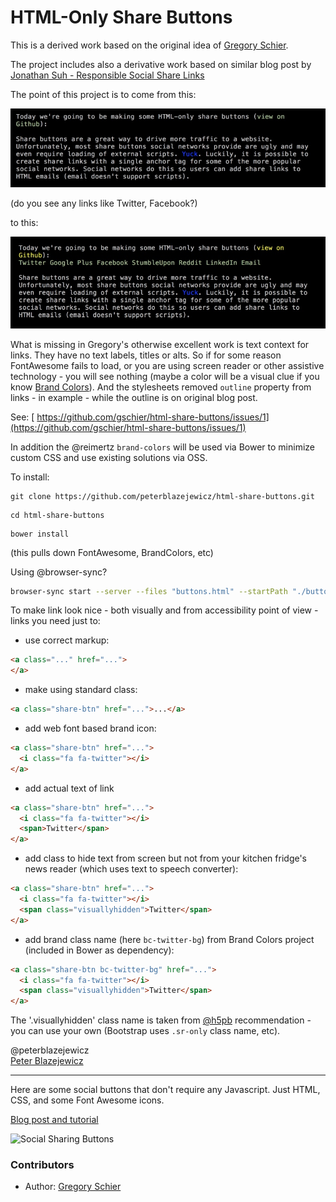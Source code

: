 HTML-Only Share Buttons
=======================

This is a derived work based on the original idea of [Gregory Schier](http://schier.co).

The project includes also a derivative work based on similar blog post by [Jonathan Suh - Responsible Social Share Links](https://jonsuh.com/blog/social-share-links/?utm_source=dlvr.it&utm_medium=twitter)

The point of this project is to come from this:

![before](assets/images/before.jpg)

(do you see any links like Twitter, Facebook?)

to this:

![after](assets/images/after.jpg)

What is missing in Gregory's otherwise excellent work is text context for links. They have no text labels, titles or alts. So if for some reason FontAwesome fails to load, or you are using screen reader or other assistive technology - you will see nothing (maybe a color will be a visual clue if you know [Brand Colors](http://brandcolors.net/)). And the stylesheets removed `outline` property from links - in example - while the outline is on original blog post.

See: [ https://github.com/gschier/html-share-buttons/issues/1](https://github.com/gschier/html-share-buttons/issues/1)

In addition the @reimertz `brand-colors` will be used via Bower to minimize custom CSS and use existing solutions via OSS.


To install:
```
git clone https://github.com/peterblazejewicz/html-share-buttons.git
```
```
cd html-share-buttons
```
```
bower install
```
(this pulls down FontAwesome, BrandColors, etc)

Using @browser-sync?

```bash
browser-sync start --server --files "buttons.html" --startPath "./buttons.html"
```

To make link look nice - both visually and from accessibility point of view - links you need just to:

- use correct markup:
```html
<a class="..." href="...">
</a>
```
- make using standard class:
```html
<a class="share-btn" href="...">...</a>
```
- add web font based brand icon:
```html
<a class="share-btn" href="...">
  <i class="fa fa-twitter"></i>
</a>
```
- add actual text of link
```html
<a class="share-btn" href="...">
  <i class="fa fa-twitter"></i>
  <span>Twitter</span>
</a>
```
- add class to hide text from screen but not from your kitchen fridge's news reader (which uses text to speech converter):
```html
<a class="share-btn" href="...">
  <i class="fa fa-twitter"></i>
  <span class="visuallyhidden">Twitter</span>
</a>
```
- add brand class name (here `bc-twitter-bg`) from Brand Colors project (included in Bower as dependency):
```html
<a class="share-btn bc-twitter-bg" href="...">
  <i class="fa fa-twitter"></i>
  <span class="visuallyhidden">Twitter</span>
</a>
```


The '.visuallyhidden' class name is taken from [@h5pb](https://github.com/h5bp/html5-boilerplate) recommendation - you can use your own (Bootstrap uses `.sr-only` class name, etc).

@peterblazejewicz  
[Peter Blazejewicz](@peterblazejewicz)


---

Here are some social buttons that don't require any Javascript. Just HTML, CSS, and some Font Awesome icons.

[Blog post and tutorial](http://schier.co/blog/2014/10/22/pure-html-share-buttons.html)

![Social Sharing Buttons](http://schier.co/images/sharing.png?foo=bar)

### Contributors

 * Author: [Gregory Schier](http://schier.co)
